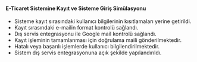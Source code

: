 #### E-Ticaret Sistemine Kayıt ve Sisteme Giriş Simülasyonu
- Sisteme kayıt sırasındaki kullanıcı bilgilerinin kısıtlamaları yerine getirildi.
- Kayıt sırasındaki e-mailin format kontrolü sağlandı.
- Dış servis entegrasyonu ile Google mail kontrolü sağlandı.
- Kayıt işleminin tamamlanması için doğrulama maili gönderilmektedir.
- Hatalı veya başarılı işlemlerde kullanıcı bilgilendirilmektedir.
- Sistem dış servis entegrasyonuna açık şekilde yapılandırıldı.
